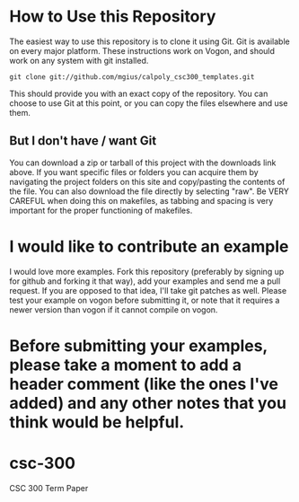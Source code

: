 # How to Use this Repository

The easiest way to use this repository is to clone it using Git.  Git is
available on every major platform.  These instructions work on Vogon, and
should work on any system with git installed.

    git clone git://github.com/mgius/calpoly_csc300_templates.git

This should provide you with an exact copy of the repository.  You can choose
to use Git at this point, or you can copy the files elsewhere and use them.

## But I don't have / want Git

You can download a zip or tarball of this project with the downloads link
above. If you want specific files or folders you can acquire them by navigating the 
project folders on this site and copy/pasting the contents of the file.  You can 
also download the file directly by selecting "raw".  Be VERY CAREFUL when doing
this on makefiles, as tabbing and spacing is very important for the proper
functioning of makefiles.

# I would like to contribute an example

I would love more examples.  Fork this repository (preferably by signing up for
github and forking it that way), add your examples and send me a pull request.
If you are opposed to that idea, I'll take git patches as well.  Please test
your example on vogon before submitting it, or note that it requires a newer
version than vogon if it cannot compile on vogon.

Before submitting your examples, please take a moment to add a header comment
(like the ones I've added) and any other notes that you think would be helpful.
=======
csc-300
=======

CSC 300 Term Paper